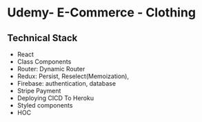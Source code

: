 # Udemy- E-Commerce - Clothing

## Technical Stack
- React
- Class Components
- Router: Dynamic Router
- Redux: Persist, Reselect(Memoization), 
- Firebase: authentication, database
- Stripe Payment
- Deploying CICD To Heroku
- Styled components
- HOC
